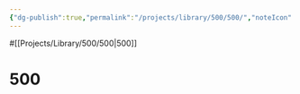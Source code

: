 ```yaml
---
{"dg-publish":true,"permalink":"/projects/library/500/500/","noteIcon":"0","created":"2024-01-30T20:06:19.653+09:00","updated":"2024-02-05T12:40:32.145+09:00"}
---
```


#[[Projects/Library/500/500\|500]]

# 500

